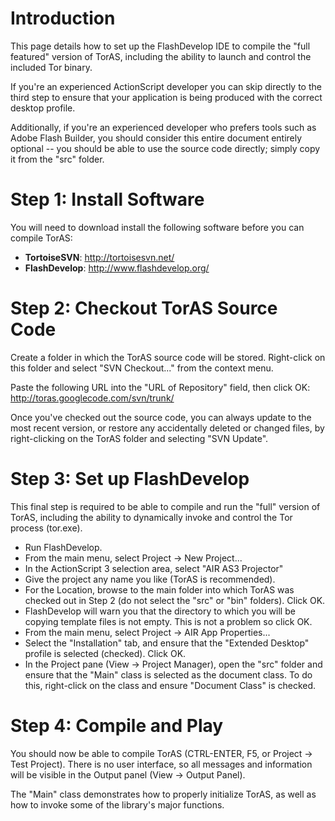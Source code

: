 # Introduction #

This page details how to set up the FlashDevelop IDE to compile the "full featured" version of TorAS, including the ability to launch and control the included Tor binary.

If you're an experienced ActionScript developer you can skip directly to the third step to ensure that your application is being produced with the correct desktop profile.

Additionally, if you're an experienced developer who prefers tools such as Adobe Flash Builder, you should consider this entire document entirely optional -- you should be able to use the source code directly; simply copy it from the "src" folder.

# Step 1: Install Software #

You will need to download install the following software before you can compile TorAS:

  * **TortoiseSVN**: http://tortoisesvn.net/
  * **FlashDevelop**: http://www.flashdevelop.org/

# Step 2: Checkout TorAS Source Code #

Create a folder in which the TorAS source code will be stored. Right-click on this folder and select "SVN Checkout..." from the context menu.

Paste the following URL into the "URL of Repository" field, then click OK:
http://toras.googlecode.com/svn/trunk/

Once you've checked out the source code, you can always update to the most recent version, or restore any accidentally deleted or changed files, by right-clicking on the TorAS folder and selecting "SVN Update".

# Step 3: Set up FlashDevelop #

This final step is required to be able to compile and run the "full" version of TorAS, including the ability to dynamically invoke and control the Tor process (tor.exe).

  * Run FlashDevelop.
  * From the main menu, select Project -> New Project...
  * In the ActionScript 3 selection area, select "AIR AS3 Projector"
  * Give the project any name you like (TorAS is recommended).
  * For the Location, browse to the main folder into which TorAS was checked out in Step 2 (do not select the "src" or "bin" folders). Click OK.
  * FlashDevelop will warn you that the directory to which you will be copying template files is not empty. This is not a problem so click OK.
  * From the main menu, select Project -> AIR App Properties...
  * Select the "Installation" tab, and ensure that the "Extended Desktop" profile is selected (checked). Click OK.
  * In the Project pane (View -> Project Manager), open the "src" folder and ensure that the "Main" class is selected as the document class. To do this, right-click on the class and ensure "Document Class" is checked.

# Step 4: Compile and Play #

You should now be able to compile TorAS (CTRL-ENTER, F5, or Project -> Test Project). There is no user interface, so all messages and information will be visible in the Output panel (View -> Output Panel).

The "Main" class demonstrates how to properly initialize TorAS, as well as how to invoke some of the library's major functions.